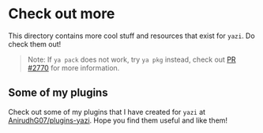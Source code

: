 # Check out more

This directory contains more cool stuff and resources that exist for `yazi`. Do check them out!

> Note: If `ya pack` does not work, try `ya pkg` instead, check out [PR #2770](https://github.com/sxyazi/yazi/pull/2770) for more information.

## Some of my plugins

Check out some of my plugins that I have created for `yazi` at [AnirudhG07/plugins-yazi](https://github.com/AnirudhG07/plugins-yazi). Hope you find them useful and like them!
